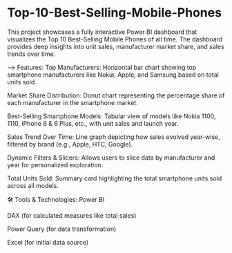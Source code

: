 # Top-10-Best-Selling-Mobile-Phones
This project showcases a fully interactive Power BI dashboard that visualizes the Top 10 Best-Selling Mobile Phones of all time. The dashboard provides deep insights into unit sales, manufacturer market share, and sales trends over time.

--> Features:
Top Manufacturers: Horizontal bar chart showing top smartphone manufacturers like Nokia, Apple, and Samsung based on total units sold.

Market Share Distribution: Donut chart representing the percentage share of each manufacturer in the smartphone market.

Best-Selling Smartphone Models: Tabular view of models like Nokia 1100, 1110, iPhone 6 & 6 Plus, etc., with unit sales and launch year.

Sales Trend Over Time: Line graph depicting how sales evolved year-wise, filtered by brand (e.g., Apple, HTC, Google).

Dynamic Filters & Slicers: Allows users to slice data by manufacturer and year for personalized exploration.

Total Units Sold: Summary card highlighting the total smartphone units sold across all models.

🛠 Tools & Technologies:
Power BI

DAX (for calculated measures like total sales)

Power Query (for data transformation)

Excel (for initial data source)
